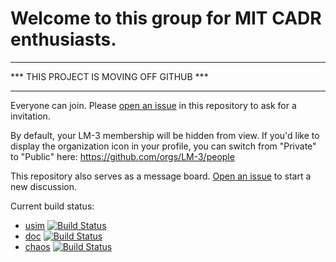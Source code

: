 # Welcome to this group for MIT CADR enthusiasts.

   ***********************************
*** THIS PROJECT IS MOVING OFF GITHUB ***
   ***********************************

Everyone can join.  Please [open an
issue](https://github.com/LM-3/-read-.-this-/issues/new) in this
repository to ask for a invitation.

By default, your LM-3 membership will be hidden from view.  If you'd
like to display the organization icon in your profile, you can switch
from "Private" to "Public" here: https://github.com/orgs/LM-3/people

This repository also serves as a message board.  [Open an
issue](https://github.com/LM-3/-read-.-this-/issues/new) to start a
new discussion.

Current build status:

 * [usim](https://github.com/LM-3/usim) [![Build Status](https://travis-ci.org/LM-3/usim.svg?branch=master)](https://travis-ci.org/LM-3/usim)
 * [doc](https://github.com/LM-3/doc) [![Build Status](https://travis-ci.org/LM-3/doc.svg?branch=master)](https://travis-ci.org/LM-3/doc)
 * [chaos](https://github.com/LM-3/chaos) [![Build Status](https://travis-ci.org/LM-3/chaos.svg?branch=master)](https://travis-ci.org/LM-3/chaos)
